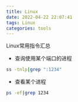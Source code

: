 ```yaml
---
title: Linux
date: 2022-04-22 22:07:41
tags: Linux
categories: tools
---
```


Linux常用指令汇总

<!--more-->

- 查询使用某个端口的进程

```bash
ss -tnlp|grep ":1234"
```

- 查看某个进程

```bash
ps -ef|grep 1234
```

